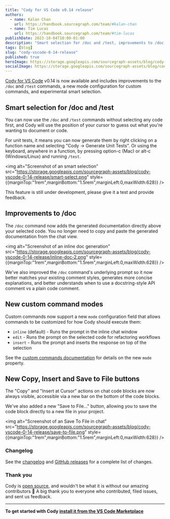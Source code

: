 ```yaml
---
title: "Cody for VS Code v0.14 release"
authors:
  - name: Kalan Chan
    url: https://handbook.sourcegraph.com/team/#kalan-chan
  - name: Tim Lucas
    url: https://handbook.sourcegraph.com/team/#tim-lucas
publishDate: 2023-10-04T10:00-01:00
description: "Smart selection for /doc and /test, improvements to /doc, a new mode configuration for custom commands, and updated code block action buttons in chat."
tags: [blog]
slug: "cody-vscode-0-14-release"
published: true
heroImage: https://storage.googleapis.com/sourcegraph-assets/blog/cody-vscode-0-14-release/cody-vscode-0.14.0-og-image.jpg
socialImage: https://storage.googleapis.com/sourcegraph-assets/blog/cody-vscode-0-14-release/cody-vscode-0.14.0-og-image.jpg
---
```


[Cody for VS Code](https://marketplace.visualstudio.com/items?itemName=sourcegraph.cody-ai) v0.14 is now available and includes improvements to the `/doc` and `/test` commands, a new mode configuration for custom commands, and experimental smart selection.


## Smart selection for /doc and /test

You can now use the `/doc` and `/test` commands without selecting any code first, and Cody will use the position of your cursor to guess out what you're wanting to document or code.

For unit tests, it means you can now generate them by right clicking on a function name and selecting "Cody → Generate Unit Tests". Or using the keyboard, anywhere in a function, by pressing option-c (Mac) or alt-c (Windows/Linux) and running `/test`.

<img alt="Screenshot of an smart selection" src="https://storage.googleapis.com/sourcegraph-assets/blog/cody-vscode-0-14-release/smart-select.png" style={{marginTop:"1rem",marginBottom:"1.5rem",marginLeft:0,maxWidth:628}} />

This feature is still under development, please give it a test and provide feedback.
## Improvements to /doc

The `/doc` command now adds the generated documentation directly above your selected code. You no longer need to copy and paste the generated documentation from the chat view.

 <img alt="Screenshot of an inline doc generation" src="https://storage.googleapis.com/sourcegraph-assets/blog/cody-vscode-0-14-release/inline-doc-2.png" style={{marginTop:"1rem",marginBottom:"1.5rem",marginLeft:0,maxWidth:628}} />
 
We've also improved the `/doc` command's underlying prompt so it now better matches your existing comment styles, generates more concise explanations, and better understands when to use a docstring-style API comment vs a plain code comment.

## New custom command modes 

Custom commands now support a new `mode` configuration field that allows commands to be customized for how Cody should execute them:

- `inline` (default) - Runs the prompt in the inline chat window 
- `edit` - Runs the prompt on the selected code for refactoring workflows
- `insert` - Runs the prompt and inserts the response on top of the selection

See the [custom commands documentation](https://docs.sourcegraph.com/cody/custom-commands) for details on the new `mode` property.

## New Copy, Insert and Save to File buttons

The "Copy" and "Insert at Cursor" actions on chat code blocks are now always visible, accessible via a new bar on the bottom of the code blocks.

We've also added a new "Save to File..." button, allowing you to save the code block directly to a new file in your project.

<img alt="Screenshot of an Save To File in chat" src="https://storage.googleapis.com/sourcegraph-assets/blog/cody-vscode-0-14-release/save-to-file.png" style={{marginTop:"1rem",marginBottom:"1.5rem",marginLeft:0,maxWidth:628}} />


### Changelog

See the [changelog](https://github.com/sourcegraph/cody/blob/main/vscode/CHANGELOG.md) and [GitHub releases](https://github.com/sourcegraph/cody/releases) for a complete list of changes.

### Thank you

Cody is [open source](https://github.com/sourcegraph/cody), and wouldn't be what it is without our amazing contributors 💖 A big thank you to everyone who contributed, filed issues, and sent us feedback.

---

**To get started with Cody [install it from the VS Code Marketplace](https://marketplace.visualstudio.com/items?itemName=sourcegraph.cody-ai)**
